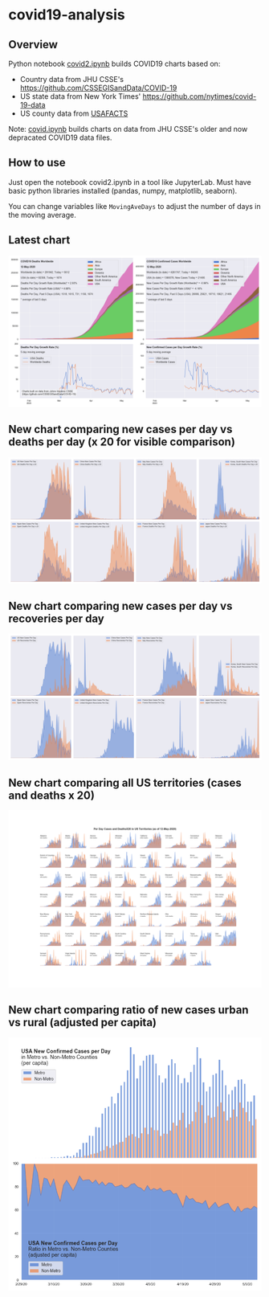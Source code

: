 # covid19-analysis

## Overview
Python notebook [covid2.ipynb](https://github.com/danlaw/covid19-analysis/blob/master/covid2.ipynb) builds COVID19 charts based on:
* Country data from JHU CSSE's https://github.com/CSSEGISandData/COVID-19
* US state data from New York Times' https://github.com/nytimes/covid-19-data
* US county data from [USAFACTS](https://usafacts.org/visualizations/coronavirus-covid-19-spread-map/)

Note: [covid.ipynb](https://github.com/danlaw/covid19-analysis/blob/master/covid.ipynb) builds charts on data from JHU CSSE's older and now depracated COVID19 data files.

## How to use
Just open the notebook covid2.ipynb in a tool like JupyterLab. Must have basic python libraries installed (pandas, numpy, matplotlib, seaborn).

You can change variables like ``MovingAveDays`` to adjust the number of days in the moving average.

## Latest chart
![Latest chart](charts/20200512-covid19-chart.png)

## New chart comparing new cases per day vs deaths per day (x 20 for visible comparison)
![Comparison chart](charts/20200512-comparison-chart.png)

## New chart comparing new cases per day vs recoveries per day
![Recovery chart](charts/20200512-comparison-recovery-chart.png)

## New chart comparing all US territories (cases and deaths x 20)
![Territories chart](charts/20200512-compare-US-territories.png)

## New chart comparing ratio of new cases urban vs rural (adjusted per capita)
![Urban rural per capita chart](charts/20200512-US-counties-urban-vs-rural-per-capita.png)